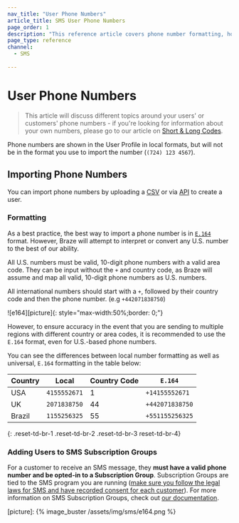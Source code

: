 ```yaml
---
nav_title: "User Phone Numbers"
article_title: SMS User Phone Numbers
page_order: 1
description: "This reference article covers phone number formatting, how to importing phone numbers, as well as how to add users to SMS subscription groups."
page_type: reference
channel: 
  - SMS
  
---
```


# User Phone Numbers

> This article will discuss different topics around your users' or customers' phone numbers - if you're looking for information about your own numbers, please go to our article on [Short & Long Codes]({{site.baseurl}}/user_guide/onboarding_with_braze/sms_setup/short_and_long_codes/#short--long-codes).

Phone numbers are shown in the User Profile in local formats, but will not be in the format you use to import the number (`(724) 123 4567`).

## Importing Phone Numbers

You can import phone numbers by uploading a [CSV]({{site.baseurl}}/user_guide/data_and_analytics/user_data_collection/user_import/#csv) or via [API]({{site.baseurl}}/api/endpoints/user_data/#user-track-endpoint) to create a user.

### Formatting

As a best practice, the best way to import a phone number is in [`E.164`](https://en.wikipedia.org/wiki/E.164) format. However, Braze will attempt to interpret or convert any U.S. number to the best of our ability.

All U.S. numbers must be valid, 10-digit phone numbers with a valid area code. They can be input without the `+` and country code, as Braze will assume and map all valid, 10-digit phone numbers as U.S. numbers.

All international numbers should start with a `+`, followed by their country code and then the phone number. (e.g `+442071838750`)

![e164][picture]{: style="max-width:50%;border: 0;"}

However, to ensure accuracy in the event that you are sending to multiple regions with different country or area codes, it is recommended to use the `E.164` format, even for U.S.-based phone numbers.

You can see the differences between local number formatting as well as universal, `E.164` formatting in the table below:

| Country | Local | Country Code | `E.164` |
|---|---|---|---|
| USA | `4155552671` | 1 | `+14155552671` |
| UK | `2071838750` | 44 | `+442071838750` |
| Brazil | `1155256325` | 55 | `+551155256325` |
{: .reset-td-br-1 .reset-td-br-2 .reset-td-br-3 reset-td-br-4}

### Adding Users to SMS Subscription Groups

For a customer to receive an SMS message, they __must have a valid phone number and be opted-in to a Subscription Group__. Subscription Groups are tied to the SMS program you are running ([make sure you follow the legal laws for SMS and have recorded consent for each customer]({{site.baseurl}}/user_guide/message_building_by_channel/sms/sms_laws_and_regulations/)). For more information on SMS Subscription Groups, check out [our documentation][1]. 

[1]: {{site.baseurl}}/user_guide/message_building_by_channel/sms/sms_subscription_group/
[picture]: {% image_buster /assets/img/sms/e164.png %}




